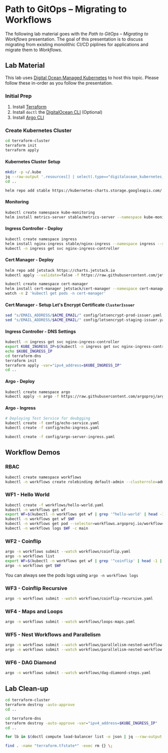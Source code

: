 # Path to GitOps &ndash; Migrating to Workflows

The following lab material goes with the _Path to GitOps &ndash; Migrating to Workflows_ presentation. The goal of this presentation is to discuss migrating from existing monolithic CI/CD piplines for applications and migrate them to _Workflows_.

## Lab Material

This lab uses [Digital Ocean Managed Kubernetes](https://www.digitalocean.com/products/kubernetes/) to host this topic. Please follow these in-order as you follow the presentation.

### Initial Prep

1. Install [Terraform](https://www.terraform.io/downloads.html)
1. Install `doctl` the [DigitalOcean CLI](https://github.com/digitalocean/doctl#installing-doctl) (Optional)
1. Install [Argo CLI](https://argoproj.github.io/docs/argo/docs/getting-started.html)

### Create Kubernetes Cluster

```sh
cd terraform-cluster
terraform init
terraform apply
```

#### Kubernetes Cluster Setup

```sh
mkdir -p ~/.kube
jq --raw-output '.resources[] | select(.type=="digitalocean_kubernetes_cluster")  | .instances[0] | .attributes | .kube_config[0] | .raw_config' terraform.tfstate > ~/.kube/config
cd ..

helm repo add stable https://kubernetes-charts.storage.googleapis.com/
```

#### Monitoring

```sh
kubectl create namespace kube-monitoring
helm install metrics-server stable/metrics-server --namespace kube-monitoring --values config/metrics-server-values.yaml
```

#### Ingress Controller - Deploy

```sh
kubectl create namespace ingress
helm install nginx-ingress stable/nginx-ingress --namespace ingress --set controller.publishService.enabled=true
kubectl -n ingress get svc nginx-ingress-controller
```

#### Cert Manager - Deploy
```sh
helm repo add jetstack https://charts.jetstack.io
kubectl apply --validate=false -f https://raw.githubusercontent.com/jetstack/cert-manager/release-0.14/deploy/manifests/00-crds.yaml

kubectl create namespace cert-manager
helm install cert-manager jetstack/cert-manager --namespace cert-manager
watch -n 2 'kubectl get pods -n cert-manager'
```

#### Cert Manager - Setup Let's Encrypt Certificate `ClusterIssuer`

```sh
sed "s/EMAIL_ADDRESS/$ACME_EMAIL/" config/letsencrypt-prod-issuer.yaml | kubectl create -f -
sed "s/EMAIL_ADDRESS/$ACME_EMAIL/" config/letsencrypt-staging-issuer.yaml | kubectl create -f -
```

#### Ingress Controller - DNS Settings

```sh
kubectl -n ingress get svc nginx-ingress-controller
export KUBE_INGRESS_IP=$(kubectl -n ingress get svc nginx-ingress-controller -o=jsonpath='{.status.loadBalancer.ingress[0].ip}')
echo $KUBE_INGRESS_IP
cd terraform-dns
terraform init
terraform apply -var="ipv4_address=$KUBE_INGRESS_IP"
cd ..
```

#### Argo - Deploy

```sh
kubectl create namespace argo
kubectl apply -n argo -f https://raw.githubusercontent.com/argoproj/argo/stable/manifests/install.yaml
```

#### Argo - Ingress

```sh
# Deploying Test Service for deubgging
kubectl create -f config/echo-service.yaml
kubectl create -f config/echo-ingress.yaml

kubectl create -f config/argo-server-ingress.yaml
```

## Workflow Demos

### RBAC

```sh
kubectl create namespace workflows
kubectl -n workflows create rolebinding default-admin --clusterrole=admin --serviceaccount=workflows:default
```

### WF1 - Hello World

```sh
kubectl create -f workflows/hello-world.yaml
kubectl -n workflows get wf
export WF=$(kubectl -n workflows get wf | grep '^hello-world' | head -1 | awk '{ print $1 }')
kubectl -n workflows get wf $WF
kubectl -n workflows get pod --selector=workflows.argoproj.io/workflow=$WF
kubectl -n workflows logs $WF -c main
```

### WF2 - Coinflip

```sh
argo -n workflows submit --watch workflows/coinflip.yaml
argo -n workflows list
export WF=$(kubectl -n workflows get wf | grep '^coinflip' | head -1 | awk '{ print $1 }')
argo -n workflows get $WF
```
You can always see the pods logs using `argo -n workflows logs`

### WF3 - Coinflip Recursive

```sh
argo -n workflows submit --watch workflows/coinflip-recursive.yaml
```

### WF4 - Maps and Loops

```sh
argo -n workflows submit --watch workflows/loops-maps.yaml
```

### WF5 - Nest Workflows and Parallelism

```sh
argo -n workflows submit --watch workflows/parallelism-nested-workflow-serial.yaml
argo -n workflows submit --watch workflows/parallelism-nested-workflow.yaml
```

### WF6 - DAG Diamond

```sh
argo -n workflows submit --watch workflows/dag-diamond-steps.yaml
```

## Lab Clean-up

```sh
cd terraform-cluster
terraform destroy -auto-approve
cd ..

cd terraform-dns
terraform destroy -auto-approve -var="ipv4_address=$KUBE_INGRESS_IP"
cd ..

for lb in $(doctl compute load-balancer list -o json | jq --raw-output '.[] | .id'); do doctl compute load-balancer delete --force $lb; done

find . -name "terraform.tfstate*" -exec rm {} \;
```
